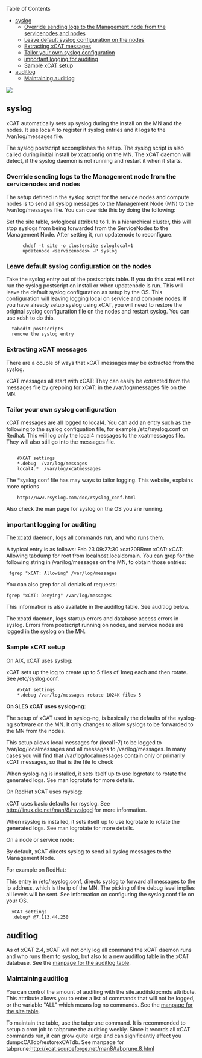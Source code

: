 <!-- START doctoc generated TOC please keep comment here to allow auto update -->
<!-- DON'T EDIT THIS SECTION, INSTEAD RE-RUN doctoc TO UPDATE -->
Table of Contents

- [syslog](#syslog)
  - [Override sending logs to the Management node from the servicenodes and nodes](#override-sending-logs-to-the-management-node-from-the-servicenodes-and-nodes)
  - [Leave default syslog configuration on the nodes](#leave-default-syslog-configuration-on-the-nodes)
  - [Extracting xCAT messages](#extracting-xcat-messages)
  - [Tailor your own syslog configuration](#tailor-your-own-syslog-configuration)
  - [important logging for auditing](#important-logging-for-auditing)
  - [Sample xCAT setup](#sample-xcat-setup)
- [auditlog](#auditlog)
  - [Maintaining auditlog](#maintaining-auditlog)

<!-- END doctoc generated TOC please keep comment here to allow auto update -->

![](http://sourceforge.net/p/xcat/wiki/XCAT_Documentation/attachment/Official-xcat-doc.png) 


## syslog

xCAT automatically sets up syslog during the install on the MN and the nodes. It use local4 to register it syslog entries and it logs to the /var/log/messages file. 

The syslog postscript accomplishes the setup. The syslog script is also called during initial install by xcatconfig on the MN. The xCAT daemon will detect, if the syslog daemon is not running and restart it when it starts. 



### Override sending logs to the Management node from the servicenodes and nodes
The setup defined in the syslog script for the service nodes and compute nodes is to send all syslog messages to the Management Node (MN) to the /var/log/messages file. You can override this by doing the following: 

Set the site table, svloglocal attribute to 1. In a hierarchical cluster, this will stop syslogs from being forwarded from the ServiceNodes to the Management Node. After setting it, run updatenode  to reconfigure. 

~~~~
      chdef -t site -o clustersite svloglocal=1
      updatenode <servicenodes> -P syslog
~~~~
 
### Leave default syslog configuration on the nodes

Take the syslog entry out of the postscripts table. If you do this xcat will not run the syslog postscript on install or when updatenode is run. This will leave the default syslog configuration as setup by the OS. This configuration will leaving logging local on service and compute nodes. If you have already setup syslog using xCAT, you will need to restore the original syslog configuration file on the nodes and restart syslog. You can use xdsh to do this. 

~~~~
  tabedit postscripts
  remove the syslog entry
~~~~  

### Extracting xCAT messages

There are a couple of ways that xCAT messages may be extracted from the syslog. 

xCAT messages all start with xCAT: They can easily be extracted from the messages file by grepping for xCAT: in the /var/log/messages file on the MN. 

### Tailor your own syslog configuration

xCAT messages are all logged to local4. You can add an entry such as the following to the syslog 
configuation file, for example /etc/rsyslog.conf on Redhat. This will log only the local4 messages to the 
xcatmessages file. They will also still go into the messages file. 

~~~~
    
    #XCAT settings
    *.debug  /var/log/messages
    local4.*  /var/log/xcatmessages
~~~~    

The *syslog.conf file has may ways to tailor logging. This website, explains more options 
 
~~~~   
    http://www.rsyslog.com/doc/rsyslog_conf.html
~~~~    

Also check the man page for syslog on the OS you are running. 

### important logging for auditing
The xcatd daemon, logs all commands run, and who runs them. 

A typical entry is as follows: Feb 23 09:27:30 xcat20RRmn xCAT: xCAT: Allowing tabdump for root from localhost.localdomain.
You can grep for the following string in /var/log/messages on the MN, to obtain those entries:

~~~~
 fgrep "xCAT: Allowing" /var/log/messages 
~~~~

You can also grep for all denials of requests: 

~~~~
fgrep "xCAT: Denying" /var/log/messages 
~~~~

This information is also available in the auditlog table. See auditlog below. 

The xcatd daemon, logs startup errors and database access errors in syslog. 
Errors from postscript running on nodes, and service nodes are logged in the syslog on the MN. 

### Sample xCAT setup

On AIX, xCAT uses syslog:

xCAT sets up the log to create up to 5 files of 1meg each and then rotate. See /etc/syslog.conf. 

~~~~
    #xCAT settings     
    *.debug /var/log/messages rotate 1024K files 5
~~~~    

  


**On SLES xCAT uses syslog-ng:**

  
The setup of xCAT used in syslog-ng, is basically the defaults of the syslog-ng software on the MN. 
It only changes to allow syslogs to be forwarded to the MN from the nodes. 

This setup allows local messages for (local1-7) to be logged to /var/log/localmessages and all messages to
 /var/log/messages. In many cases you will find that /var/log/localmessages contain only or primarily xCAT 
messages, so that is the file to check 

  
When syslog-ng is installed, it sets itself up to use logrotate to rotate the generated logs. See man logrotate for more details. 

  
On RedHat xCAT uses rsyslog:

  
xCAT uses basic defaults for rsyslog. See http://linux.die.net/man/8/rsyslogd for more information. 

  
When rsyslog is installed, it sets itself up to use logrotate to rotate the generated logs. See man logrotate for more details. 

  
On a node or service node:

  
By default, xCAT directs syslog to send all syslog messages to the Management Node. 

  
For example on RedHat: 

This entry in /etc/rsyslog.conf, directs syslog to forward all messages to the ip address, which is the ip of
 the MN. The picking of the debug level implies all levels will be sent. See information on configuring the 
syslog.conf file on your OS. 

~~~~
  xCAT settings 
  .debug* @7.113.44.250 
~~~~

## auditlog

As of xCAT 2.4, xCAT will not only log all command the xCAT daemon runs and who runs them to syslog, 
but also to a new auditlog table in the xCAT database. 
See the [manpage for the auditlog table](http://xcat.sourceforge.net/man5/auditlog.5.html). 

### Maintaining auditlog
  
You can control the amount of auditing with the site.auditskipcmds attribute.
 This attribute allows you to enter a list of commands that will not be logged, 
or the variable "ALL" which means log no commands. See the [manpage for the site table](http://xcat.sourceforge.net/man7/site.7.html). 

To maintain the table, use the tabprune command. It is recommended to setup a cron job to tabprune the auditlog weekly. Since it records all xCAT commands run, it can grow quite large and can significantly affect you dumpxCATdb/restorexCATdb. See manpage for tabprune:http://xcat.sourceforge.net/man8/tabprune.8.html 
